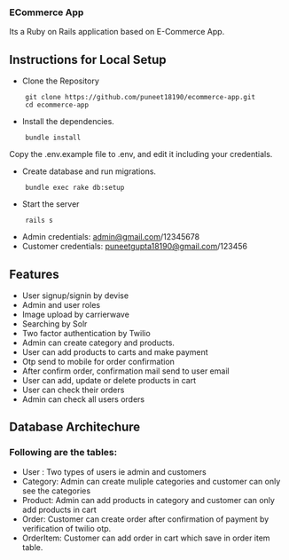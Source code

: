 ### ECommerce App

Its a Ruby on Rails application based on E-Commerce App.


## Instructions for Local Setup

* Clone the Repository
```
    git clone https://github.com/puneet18190/ecommerce-app.git
    cd ecommerce-app
```

* Install the dependencies.
```
    bundle install
```

Copy the .env.example file to .env, and edit it including your credentials.


* Create database and run migrations.
 
```
    bundle exec rake db:setup
```

* Start the server
```
    rails s
```

* Admin credentials: admin@gmail.com/12345678
* Customer credentials: puneetgupta18190@gmail.com/123456

## Features
* User signup/signin by devise
* Admin and user roles
* Image upload by carrierwave
* Searching by Solr
* Two factor authentication by Twilio
* Admin can create category and products.
* User can add products to carts and make payment
* Otp send to mobile for order confirmation
* After confirm order, confirmation mail send to user email
* User can add, update or delete products in cart
* User can check their orders
* Admin can check all users orders

## Database Architechure
### Following are the tables:
* User : Two types of users ie admin and customers
* Category: Admin can create muliple categories and customer can only see the categories
* Product: Admin can add products in category and customer can only add products in cart
* Order: Customer can create order after confirmation of payment by verification of twilio otp.
* OrderItem: Customer can add order in cart which save in order item table.





